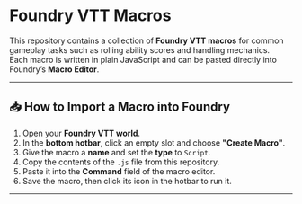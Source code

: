 # Foundry VTT Macros

This repository contains a collection of **Foundry VTT macros** for common gameplay tasks such as rolling ability scores and handling mechanics.  
Each macro is written in plain JavaScript and can be pasted directly into Foundry’s **Macro Editor**.

---

## 📥 How to Import a Macro into Foundry

1. Open your **Foundry VTT world**.
2. In the **bottom hotbar**, click an empty slot and choose **"Create Macro"**.
3. Give the macro a **name** and set the **type** to `Script`.
4. Copy the contents of the `.js` file from this repository.
5. Paste it into the **Command** field of the macro editor.
6. Save the macro, then click its icon in the hotbar to run it.

---
